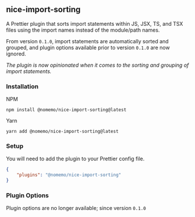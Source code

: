 ## nice-import-sorting

A Prettier plugin that sorts import statements within JS, JSX, TS, and TSX files using the import names instead of the module/path names.

From version `0.1.0`, import statements are automatically sorted and grouped, and plugin options available prior to version `0.1.0` are now ignored.

_The plugin is now opinionated when it comes to the sorting and grouping of import statements._

### Installation

NPM

```
npm install @nomemo/nice-import-sorting@latest
```

Yarn

```
yarn add @nomemo/nice-import-sorting@latest
```

### Setup

You will need to add the plugin to your Prettier config file.

```json
{
    "plugins": "@nomemo/nice-import-sorting"
}
```

### Plugin Options

Plugin options are no longer available; since version `0.1.0`

